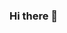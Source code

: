 ### Hi there 👋

<!--
**CSI-Manuel-Hernandez/CSI-Manuel-Hernandez** is a ✨ _special_ ✨ repository because its `README.md` (this file) appears on your GitHub profile.

-My name is Manuel Hernández,
-I practice tennis and
-enjoy playing video games.
-Id like to work on something that has number,
-something that allows you to change and work on your enviroment
- ⚡ Fun Fact ... I have a dog
-->
